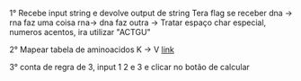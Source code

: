 1° Recebe input string e devolve output de string
    Tera flag se receber dna -> rna faz uma coisa
    rna-> dna faz outra
     -> Tratar espaço char especial, numeros acentos, ira utilizar "ACTGU"

2° Mapear tabela de aminoacidos K -> V [link](https://www.google.com/search?q=tabela+aminoacidos&sxsrf=ALiCzsYhN9a6ji_evl40LF5K9s7uLY6QUw:1658790074872&tbm=isch&source=iu&ictx=1&vet=1&fir=D8NJaHn5XgxgXM%252CCtg8kevx6vo2QM%252C_%253BdV24PJR51bONqM%252CBLQtD7FuoCc58M%252C_%253BZtrlClbhO37vTM%252CTtxdQycyyDH9nM%252C_%253BEzbLRlGnddX9AM%252CbTOUL-4MZt1wzM%252C_%253Bgodo1IxzIj1FHM%252C2tu5q7svGnfDKM%252C_%253BPbtD9uvwruk6VM%252C_NXBV8pU4DoW7M%252C_%253B8QKf6320EJsCxM%252CwqgEYLXDY98R1M%252C_%253B6u4jOC3somNHWM%252Ci0KYZoOvqlo70M%252C_%253Bm5nRDqb0pUdIJM%252CNC9PdfdFdIf5mM%252C_%253BEU8kAjBMbKdopM%252CtcR6UB28dKynhM%252C_%253BzsZYC1yu9YU-5M%252CcyzVCs_SfhQW4M%252C_%253BpK4jtlp6VQCJYM%252CCG7jkdeSAGY9CM%252C_%253BaGB86mOwE2FlWM%252CMEIXC0z-87iZDM%252C_%253BUtdvuPyvQXyBvM%252C2tu5q7svGnfDKM%252C_%253BHhVIxsd2mWgJzM%252CrhzgVQ-ltt32MM%252C_%253BPVTpXpNvOSl_TM%252CFePLCBRycyu4sM%252C_&usg=AI4_-kTyW7C2NAZuyHIRnlEHpF1gXQMYlg&sa=X&ved=2ahUKEwjLva3JkpX5AhVyBrkGHU-4BeIQ9QF6BAgFEAE#imgrc=D8NJaHn5XgxgXM)
        
3° conta de regra de 3, input 1 2 e 3 e clicar no botão de calcular 